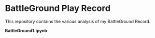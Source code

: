 # BattleGround Play Record 
This repository contains the various analysis of my BattleGround Record. 

**BattleGround1.ipynb**
